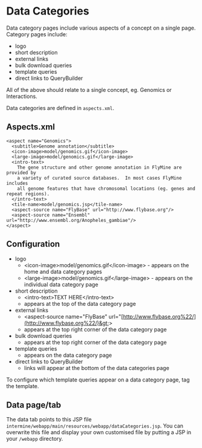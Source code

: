 # Data Categories

Data category pages include various aspects of a concept on a single page. Category pages include:

* logo
* short description
* external links
* bulk download queries
* template queries
* direct links to QueryBuilder

All of the above should relate to a single concept, eg. Genomics or Interactions.

Data categories are defined in `aspects.xml`.

## Aspects.xml

```markup
<aspect name="Genomics">
  <subtitle>Genome annotation</subtitle>
  <icon-image>model/genomics.gif</icon-image>
  <large-image>model/genomics.gif</large-image>
  <intro-text>
    The gene structure and other genome annotation in FlyMine are provided by
    a variety of curated source databases.  In most cases FlyMine includes
    all genome features that have chromosomal locations (eg. genes and repeat regions).
  </intro-text>
  <tile-name>model/genomics.jsp</tile-name>
  <aspect-source name="FlyBase" url="http://www.flybase.org"/>
  <aspect-source name="Ensembl" url="http://www.ensembl.org/Anopheles_gambiae"/>
</aspect>
```

## Configuration

* logo
  * &lt;icon-image&gt;model/genomics.gif&lt;/icon-image&gt; - appears on the home and data category pages
  * &lt;large-image&gt;model/genomics.gif&lt;/large-image&gt; - appears on the individual data category page
* short description
  * &lt;intro-text&gt;TEXT HERE&lt;/intro-text&gt;
  * appears at the top of the data category page
* external links
  * &lt;aspect-source name="FlyBase" url="[http://www.flybase.org%22/](http://www.flybase.org%22/)&gt;&gt;
  * appears at the top right corner of the data category page
* bulk download queries
  * appears at the top right corner of the data category page
* template queries
  * appears on the data category page
* direct links to QueryBuilder
  * links will appear at the bottom of the data categories page

To configure which template queries appear on a data category page, tag the template.

## Data page/tab

The data tab points to this JSP file `intermine/webapp/main/resources/webapp/dataCategories.jsp`. You can overwrite this file and display your own customised file by putting a JSP in your `/webapp` directory.
